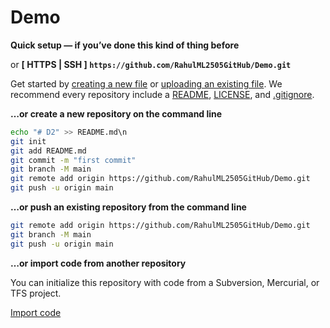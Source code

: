 # Demo

**Quick setup — if you’ve done this kind of thing before**

or **[ HTTPS | SSH ] `https://github.com/RahulML2505GitHub/Demo.git`**

Get started by [creating a new file](https://github.com/RahulML2505GitHub/Demo/new/main) or [uploading an existing file](https://github.com/RahulML2505GitHub/Demo/upload). We recommend every repository include a [README](https://github.com/RahulML2505GitHub/Demo/new/main?readme=1), [LICENSE](https://github.com/RahulML2505GitHub/Demo/new/main?filename=LICENSE.md), and [.gitignore](https://github.com/RahulML2505GitHub/Demo/new/main?filename=.gitignore).

**…or create a new repository on the command line**

```bash
echo "# D2" >> README.md\n
git init
git add README.md
git commit -m "first commit"
git branch -M main
git remote add origin https://github.com/RahulML2505GitHub/Demo.git
git push -u origin main
```

**…or push an existing repository from the command line**

```bash
git remote add origin https://github.com/RahulML2505GitHub/Demo.git
git branch -M main
git push -u origin main
```

**…or import code from another repository**

You can initialize this repository with code from a Subversion, Mercurial, or TFS project.

[Import code](https://github.com/RahulML2505GitHub/Demo/import)
